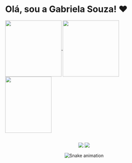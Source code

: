 <h1> Olá, sou a Gabriela Souza! ♥ </h1>

<div>
  <a href="https://github.com/gabrielaguaru">
  <img height="180em"   align="center" src="https://github-readme-stats.vercel.app/api?username=gabrielaguaru&show_icons=true&theme=jolly&include_all_commits=true&count_private=true"/>
  <img height="180em"  align="center" src="https://github-readme-stats.vercel.app/api/top-langs/?username=gabrielaguaru&&layout=compact&hide=shell&theme=jolly"/>

  <img align="center" width="148" height="180" src="https://media.tenor.com/images/9feb64d53e2e048baf8d7c17cf13b5ac/tenor.gif">
</div>
 <br>
<div  align="center"> 
 
  <a href="https://www.instagram.com/gabiesz/" target="_blank"><img src="https://img.shields.io/badge/-Instagram-%23E4405F?style=for-the-badge&logo=instagram&logoColor=white" target="_blank"></a>
  <a href="https://www.linkedin.com/in/gabriela-souza-4538001b1/" target="_blank"><img src="https://img.shields.io/badge/-LinkedIn-%230077B5?style=for-the-badge&logo=linkedin&logoColor=white" target="_blank"></a> 
 
  ![Snake animation](https://github.com/gabrielaguaru/gabrielaguaru/blob/output/github-contribution-grid-snake.svg)
 
</div>
